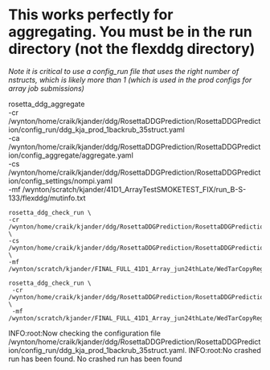 # This works perfectly for aggregating. You must be in the run directory (not the flexddg directory)

*Note it is critical to use a config_run file that uses the right number of nstructs, which is likely more than 1 (which is used in the prod configs for array job submissions)*

rosetta_ddg_aggregate \
    -cr /wynton/home/craik/kjander/ddg/RosettaDDGPrediction/RosettaDDGPrediction/config_run/ddg_kja_prod_1backrub_35struct.yaml \
    -ca /wynton/home/craik/kjander/ddg/RosettaDDGPrediction/RosettaDDGPrediction/config_aggregate/aggregate.yaml \
    -cs /wynton/home/craik/kjander/ddg/RosettaDDGPrediction/RosettaDDGPrediction/config_settings/nompi.yaml \
    -mf /wynton/scratch/kjander/41D1_ArrayTestSMOKETEST_FIX/run_B-S-133/flexddg/mutinfo.txt


    rosetta_ddg_check_run \
    -cr /wynton/home/craik/kjander/ddg/RosettaDDGPrediction/RosettaDDGPrediction/config_run/ddg_kja_prod_1backrub_35struct.yaml \
    -cs /wynton/home/craik/kjander/ddg/RosettaDDGPrediction/RosettaDDGPrediction/config_settings/nompi.yaml \
    -mf /wynton/scratch/kjander/FINAL_FULL_41D1_Array_jun24thLate/WedTarCopyRegular1/flexddg/mutinfo.txt

    rosetta_ddg_check_run \
     -cr /wynton/home/craik/kjander/ddg/RosettaDDGPrediction/RosettaDDGPrediction/config_run/ddg_kja_prod_1backrub_35struct.yaml \
     -mf /wynton/scratch/kjander/FINAL_FULL_41D1_Array_jun24thLate/WedTarCopyRegular1/flexddg/mutinfo.txt
INFO:root:Now checking the configuration file /wynton/home/craik/kjander/ddg/RosettaDDGPrediction/RosettaDDGPrediction/config_run/ddg_kja_prod_1backrub_35struct.yaml.
INFO:root:No crashed run has been found.
No crashed run has been found